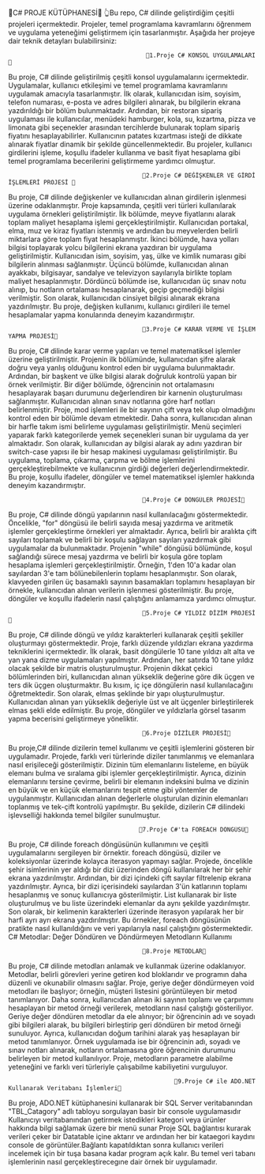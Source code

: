 🍅C# PROJE KÜTÜPHANESİ🍅
👆Bu repo, C# dilinde geliştirdiğim çeşitli projeleri içermektedir. Projeler, temel programlama kavramlarını öğrenmem ve uygulama yeteneğimi geliştirmem için tasarlanmıştır. Aşağıda her projeye dair teknik detayları bulabilirsiniz:

                                           🍁1.Proje C# KONSOL UYGULAMALARI 🍁
                                                                                
Bu proje, C# dilinde geliştirilmiş çeşitli konsol uygulamalarını içermektedir. Uygulamalar, kullanıcı etkileşimi ve temel programlama kavramlarını uygulamak amacıyla tasarlanmıştır.
İlk olarak, kullanıcıdan isim, soyisim, telefon numarası, e-posta ve adres bilgileri alınarak, bu bilgilerin ekrana yazdırıldığı bir bölüm bulunmaktadır. 
Ardından, bir restoran sipariş uygulaması ile kullanıcılar, menüdeki hamburger, kola, su, kızartma, pizza ve limonata gibi seçenekler arasından tercihlerde bulunarak toplam sipariş fiyatını hesaplayabilirler. 
Kullanıcının patates kızartması isteği de dikkate alınarak fiyatlar dinamik bir şekilde güncellenmektedir.
Bu projeler, kullanıcı girdilerini işleme, koşullu ifadeler kullanma ve basit fiyat hesaplama gibi temel programlama becerilerini geliştirmeme yardımcı olmuştur.

                                          🍁2.Proje C# DEĞİŞKENLER VE GİRDİ İŞLEMLERİ PROJESİ 🍁

Bu proje, C# dilinde değişkenler ve kullanıcıdan alınan girdilerin işlenmesi üzerine odaklanmıştır. Proje kapsamında, çeşitli veri türleri kullanılarak uygulama örnekleri geliştirilmiştir. 
İlk bölümde, meyve fiyatlarını alarak toplam maliyet hesaplama işlemi gerçekleştirilmiştir. Kullanıcıdan portakal, elma, muz ve kiraz fiyatları istenmiş ve ardından bu meyvelerden belirli miktarlara göre toplam fiyat hesaplanmıştır. 
İkinci bölümde, hava yolları bilgisi toplayarak yolcu bilgilerini ekrana yazdıran bir uygulama geliştirilmiştir. Kullanıcıdan isim, soyisim, yaş, ülke ve kimlik numarası gibi bilgilerin alınması sağlanmıştır. 
Üçüncü bölümde, kullanıcıdan alınan ayakkabı, bilgisayar, sandalye ve televizyon sayılarıyla birlikte toplam maliyet hesaplanmıştır. Dördüncü bölümde ise, kullanıcıdan üç sınav notu alınıp, bu notların ortalaması hesaplanarak, 
geçip geçmediği bilgisi verilmiştir. Son olarak, kullanıcıdan cinsiyet bilgisi alınarak ekrana yazdırılmıştır. Bu proje, değişken kullanımı, kullanıcı girdileri ile temel hesaplamalar yapma konularında deneyim kazandırmıştır.

                                          🍁3.Proje C# KARAR VERME VE İŞLEM YAPMA PROJESİ🍁
                                                                          
Bu proje, C# dilinde karar verme yapıları ve temel matematiksel işlemler üzerine geliştirilmiştir. Projenin ilk bölümünde, kullanıcıdan şifre alarak doğru veya yanlış olduğunu kontrol eden bir uygulama bulunmaktadır. 
Ardından, bir başkent ve ülke bilgisi alarak doğruluk kontrolü yapan bir örnek verilmiştir. Bir diğer bölümde, öğrencinin not ortalamasını hesaplayarak başarı durumunu değerlendiren bir karnenin oluşturulması sağlanmıştır. 
Kullanıcıdan alınan sınav notlarına göre harf notları belirlenmiştir. Proje, mod işlemleri ile bir sayının çift veya tek olup olmadığını kontrol eden bir bölümle devam etmektedir. Daha sonra, kullanıcıdan alınan bir harfle takım ismi belirleme uygulaması geliştirilmiştir. 
Menü seçimleri yaparak farklı kategorilerde yemek seçenekleri sunan bir uygulama da yer almaktadır. Son olarak, kullanıcıdan ay bilgisi alarak ay adını yazdıran bir switch-case yapısı ile bir hesap makinesi uygulaması geliştirilmiştir. 
Bu uygulama, toplama, çıkarma, çarpma ve
bölme işlemlerini gerçekleştirebilmekte ve kullanıcının girdiği değerleri değerlendirmektedir. Bu proje, koşullu ifadeler, döngüler ve temel matematiksel işlemler hakkında deneyim kazandırmıştır.

                                          🍁4.Proje C# DÖNGÜLER PROJESİ🍁
                                                                                   
Bu proje, C# dilinde döngü yapılarının nasıl kullanılacağını göstermektedir. Öncelikle, "for" döngüsü ile belirli sayıda mesaj yazdırma ve aritmetik işlemler gerçekleştirme örnekleri yer almaktadır.
Ayrıca, belirli bir aralıkta çift sayıları toplamak ve belirli bir koşulu sağlayan sayıları yazdırmak gibi uygulamalar da bulunmaktadır. Projenin "while" döngüsü bölümünde, koşul sağlandığı sürece mesaj yazdırma ve belirli bir koşula göre toplam 
hesaplama işlemleri gerçekleştirilmiştir. Örneğin, 1'den 10'a kadar olan sayılardan 3'e tam bölünebilenlerin toplamı hesaplanmıştır. Son olarak, klavyeden girilen üç basamaklı sayının basamakları toplamını hesaplayan bir örnekle, kullanıcıdan alınan 
verilerin işlenmesi gösterilmiştir. Bu proje, döngüler ve koşullu ifadelerin nasıl çalıştığını anlamamıza yardımcı olmuştur.

                                          🍁5.Proje C# YILDIZ DİZİM PROJESİ🍁
                                                                                 
Bu proje, C# dilinde döngü ve yıldız karakterleri kullanarak çeşitli şekiller oluşturmayı göstermektedir. Proje, farklı düzende yıldızları ekrana yazdırma tekniklerini içermektedir. İlk olarak, basit döngülerle 10 tane yıldızı alt alta ve
yan yana dizme uygulamaları yapılmıştır. Ardından, her satırda 10 tane yıldız olacak şekilde bir matris oluşturulmuştur. 
Projenin dikkat çekici bölümlerinden biri, kullanıcıdan alınan yükseklik değerine göre dik üçgen ve ters dik üçgen oluşturmaktır. Bu kısım, iç içe döngülerin nasıl kullanılacağını öğretmektedir. 
Son olarak, elmas şeklinde bir yapı oluşturulmuştur. Kullanıcıdan alınan yarı yükseklik değeriyle üst ve alt üçgenler birleştirilerek elmas şekli elde edilmiştir. Bu proje, döngüler ve yıldızlarla görsel tasarım yapma becerisini geliştirmeye yöneliktir.

                                          🍁6.Proje DİZİLER PROJESİ🍁
                                                                                         
Bu proje,C# dilinde dizilerin temel kullanımı ve çeşitli işlemlerini gösteren bir uygulamadır. Projede, farklı veri türlerinde diziler tanımlanmış ve elemanlara nasıl erişileceği gösterilmiştir. 
Dizinin tüm elemanlarını listeleme, en büyük elemanı bulma ve sıralama gibi işlemler gerçekleştirilmiştir. Ayrıca, dizinin elemanlarını tersine çevirme, belirli bir elemanın indeksini bulma ve dizinin en büyük 
ve en küçük elemanlarını tespit etme gibi yöntemler de uygulanmıştır. Kullanıcıdan alınan değerlerle oluşturulan dizinin elemanları toplanmış 
ve tek-çift kontrolü yapılmıştır. Bu şekilde, dizilerin C# dilindeki işlevselliği hakkında temel bilgiler sunulmuştur.

                                         🍁7.Proje C#'ta FOREACH DÖNGÜSÜ🍁
                                                                                   
Bu proje, C# dilinde foreach döngüsünün kullanımını ve çeşitli uygulamalarını sergileyen bir örnektir. foreach döngüsü, diziler ve koleksiyonlar üzerinde kolayca iterasyon yapmayı sağlar. 
Projede, öncelikle şehir isimlerinin yer aldığı bir dizi üzerinden döngü kullanılarak her bir şehir ekrana yazdırılmıştır. Ardından, bir dizi içindeki çift sayılar filtrelenip ekrana yazdırılmıştır.
Ayrıca, bir dizi içerisindeki sayılardan 3'ün katlarının toplamı hesaplanmış ve sonuç kullanıcıya gösterilmiştir. List<T> kullanarak bir liste oluşturulmuş ve bu liste üzerindeki elemanlar da aynı şekilde yazdırılmıştır. 
Son olarak, bir kelimenin karakterleri üzerinde iterasyon yapılarak her bir harfi ayrı ayrı ekrana yazdırılmıştır. Bu örnekler, foreach döngüsünün pratikte nasıl kullanıldığını ve veri yapılarıyla nasıl çalıştığını göstermektedir.
C# Metodlar: Değer Döndüren ve Döndürmeyen Metodların Kullanımı

                                          🍁8.Proje METODLAR🍁
                                                                                            
Bu proje, C# dilinde metodları anlamak ve kullanmak üzerine odaklanıyor. Metodlar, belirli görevleri yerine getiren kod bloklarıdır ve programın daha düzenli ve okunabilir olmasını sağlar. Proje, geriye değer döndürmeyen void metodları ile başlıyor;
örneğin, müşteri listesini görüntüleyen bir metod tanımlanıyor. Daha sonra, kullanıcıdan alınan iki sayının toplamı ve çarpımını hesaplayan bir metod örneği verilerek, metodların nasıl çalıştığı gösteriliyor.
Geriye değer döndüren metodlar da ele alınıyor; bir öğrencinin adı ve soyadı gibi bilgileri alarak, bu bilgileri birleştirip geri döndüren bir metod örneği sunuluyor. Ayrıca, kullanıcıdan doğum tarihini alarak yaş hesaplayan bir metod tanımlanıyor.
Örnek uygulamada ise bir öğrencinin adı, soyadı ve sınav notları alınarak, notların ortalamasına göre öğrencinin durumunu belirleyen bir metod kullanılıyor. Proje, metodların parametre alabilme yeteneğini ve farklı veri türleriyle çalışabilme kabiliyetini vurguluyor.

                                                   🍁9.Proje C# ile ADO.NET Kullanarak Veritabanı İşlemleri🍁

Bu proje, ADO.NET kütüphanesini kullanarak bir SQL Server veritabanından "TBL_Catagory" adlı tabloyu sorgulayan basir bir console uygulamasıdır Kullanıcıyı veritabanından getirmek istedikleri kategori veya ürünler hakkında bilgi sağlamak üzere  bir menü sunar Proje SQL bağlantısı kurarak verileri çeker bir Datatable içine aktarır ve ardından her bir kataegori kaydını console de görüntüler.Bağlantı kapatıldıktan sonra  kullanıcı verileri incelemek için bir tuşa basana kadar program açık kalır. Bu temel veri tabanı işlemlerinin nasıl gerçekleştirecegıne dair örnek bir uygulamadır.
                                        

